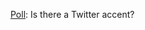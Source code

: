 <a href="https://twitter.com/davewiner/status/1286667600685129729">Poll</a>: Is there a Twitter accent?
